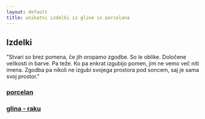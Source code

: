 ```yaml
---
layout: default
title: unikatni izdelki iz gline in porcelana
---
```


<div class="container-fluid">
    <div class="cover-izdelki">
      <h2 class="naslov">Izdelki</h2>
        <div class="opis">
           <p class="tekst text-center">
            "Stvari so brez pomena, če jih oropamo zgodbe. So le oblike. Določene velikosti in barve. Pa teže. Ko pa enkrat izgubijo pomen, jim ne vemo več niti imena. Zgodba pa nikoli ne izgubi svojega prostora pod soncem, saj je sama svoj prostor."
            </p>
        </div>
        <div class="row izdelki">
            <a class="link-more" href="{{ site.baseurl }}{{ post.url }}/porcelan">
                <div class="col-md-6 col-sm-12 col-xs-12 link-izdelki">
                    <h3>
                    porcelan
                    </h3>
        	    </div>
            </a>
            <a class="link-more" href="{{ site.baseurl }}{{ post.url }}/raku">
                <div class="col-md-6 col-sm-12 col-xs-12 link-izdelki">
                    <h3>
                    glina - raku
                    </h3>
                </div>
            </a>
    	</div>
	</div>
</div>
